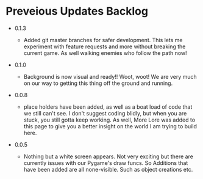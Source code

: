 # Preveious Updates Backlog
- 0.1.3
    - Added git master branches for safer development. This lets me experiment with feature requests and more without breaking the current game. As well walking enemies who follow the path now!

- 0.1.0
    - Background is now visual and ready!! Woot, woot! We are very much on our way to getting this thing off the ground and running.

- 0.0.8
    - place holders have been added, as well as a boat load of code that we still can't see. I don't suggest coding blidly, but when you are stuck, you still gotta keep working. As well, More Lore was added to this page to give you a better insight on the world I am trying to build here.

- 0.0.5
    - Nothing but a white screen appears. Not very exciting but there are currently issues with our Pygame's draw funcs. So Additions that have been added are all none-visible. Such as object creations etc.
